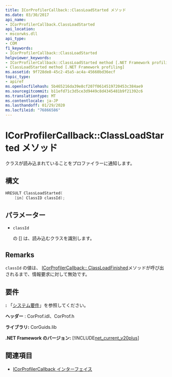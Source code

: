 ```yaml
---
title: ICorProfilerCallback::ClassLoadStarted メソッド
ms.date: 03/30/2017
api_name:
- ICorProfilerCallback.ClassLoadStarted
api_location:
- mscorwks.dll
api_type:
- COM
f1_keywords:
- ICorProfilerCallback::ClassLoadStarted
helpviewer_keywords:
- ICorProfilerCallback::ClassLoadStarted method [.NET Framework profiling]
- ClassLoadStarted method [.NET Framework profiling]
ms.assetid: 9f728de8-45c2-45a5-ac4a-45660bd36ecf
topic_type:
- apiref
ms.openlocfilehash: 5b465216da39e8cf207f0614519720453c384ae9
ms.sourcegitcommit: b11efd71c3d5ce3d9449c8d4345481b9f21392c6
ms.translationtype: MT
ms.contentlocale: ja-JP
ms.lasthandoff: 01/29/2020
ms.locfileid: "76866586"
---
```

# <a name="icorprofilercallbackclassloadstarted-method"></a>ICorProfilerCallback::ClassLoadStarted メソッド
クラスが読み込まれていることをプロファイラーに通知します。  
  
## <a name="syntax"></a>構文  
  
```cpp  
HRESULT ClassLoadStarted(  
    [in] ClassID classId);  
```  
  
## <a name="parameters"></a>パラメーター

- `classId`

  の \[] は、読み込むクラスを識別します。

## <a name="remarks"></a>Remarks  
 `classId` の値は、 [ICorProfilerCallback:: ClassLoadFinished](icorprofilercallback-classloadfinished-method.md)メソッドが呼び出されるまで、情報要求に対して無効です。  
  
## <a name="requirements"></a>要件  
 **:** 「[システム要件](../../../../docs/framework/get-started/system-requirements.md)」を参照してください。  
  
 **ヘッダー** : CorProf.idl、CorProf.h  
  
 **ライブラリ:** CorGuids.lib  
  
 **.NET Framework のバージョン:** [!INCLUDE[net_current_v20plus](../../../../includes/net-current-v20plus-md.md)]  
  
## <a name="see-also"></a>関連項目

- [ICorProfilerCallback インターフェイス](icorprofilercallback-interface.md)
